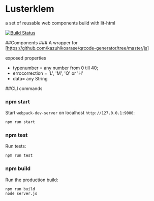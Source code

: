 
# Lusterklem
a set of reusable web components build with lit-html

[![Build Status](https://travis-ci.org/drBenway/Lusterklem.svg?branch=master)](https://travis-ci.org/drBenway/Lusterklem)

##Components
###<lt-qr>
A wrapper for [https://github.com/kazuhikoarase/qrcode-generator/tree/master/js]

exposed properties
* typenumber = any number from 0 till 40;
* errocorrection = 'L', 'M', 'Q' or 'H'
* data= any String



##CLI commands
### npm start

Start `webpack-dev-server` on localhost `http://127.0.0.1:9000`:

```sh
npm run start
```

### npm test

Run tests:

```sh
npm run test
```

### npm build

Run the production build:

```sh
npm run build
node server.js
```


